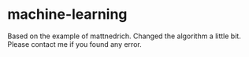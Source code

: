 # machine-learning
Based on the example of mattnedrich.  Changed the algorithm a little bit.  Please contact me if you found any error.
